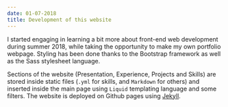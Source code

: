 ```yaml
---
date: 01-07-2018
title: Development of this website
---
```


I started engaging in learning a bit more about front-end web development during summer 2018, while taking the opportunity to make my own portfolio webpage. Styling has been done thanks to the Bootstrap framework as well as the Sass stylesheet language.

Sections of the website (Presentation, Experience, Projects and Skills) are stored inside static files (`.yml` for skills, and `Markdown` for others) and inserted inside the main page using `Liquid` templating language and some filters. The website is deployed on Github pages using [Jekyll](https://jekyllrb.com).